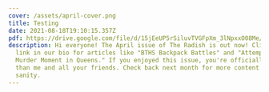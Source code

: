 ```yaml
---
cover: /assets/april-cover.png
title: Testing
date: 2021-08-18T19:10:15.357Z
pdf: https://drive.google.com/file/d/15jEeUP5rSiluvTVGFpXm_3lNpxxO08Me/view
description: Hi everyone! The April issue of The Radish is out now! Click the
  link in our bio for articles like "BTHS Backpack Battles" and "Attempted
  Murder Moment in Queens." If you enjoyed this issue, you're officially cooler
  than me and all your friends. Check back next month for more content and less
  sanity.
---
```

